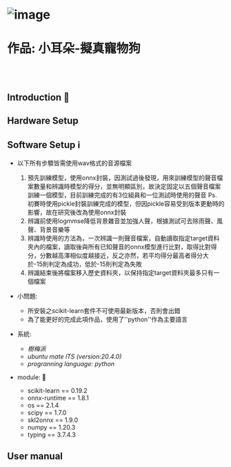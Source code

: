 ![image](https://user-images.githubusercontent.com/82246791/126729604-a0b9ea5c-fdc1-4b28-9230-5c19d26854a1.png)
======
# 作品: 小耳朵-擬真寵物狗
<br></br>
## Introduction 🔨

## Hardware Setup

## Software Setup ℹ️

  + 以下所有步驟皆需使用wav格式的音源檔案
  
    1. 預先訓練模型，使用onnx封裝，因測試過後發現，用來訓練模型的聲音檔案數量和辨識時模型的得分，並無明顯區別，故決定固定以五個聲音檔案訓練一個模型，目前訓練完成的有3位組員和一位測試時使用的聲音
       Ps. 初賽時使用pickle封裝訓練完成的模型，但因pickle容易受到版本更動時的影響，故在研究後改為使用onnx封裝
    2. 辨識前使用logmmse降低背景雜音並加強人聲，根據測試可去除雨聲、風聲、背景音樂等
    3. 辨識時使用的方法為，一次辨識一則聲音檔案，自動讀取指定target資料夾內的檔案，讀取後與所有已知聲音的onnx模型進行比對，取得比對得分，分數越高澤相似度越接近，反之亦然，若平均得分最高者得分大          於-15則判定為成功，低於-15則判定為失敗
    4. 辨識結束後將檔案移入歷史資料夾，以保持指定target資料夾最多只有一個檔案

  + 小問題:
    * 所安裝之scikit-learn套件不可使用最新版本，否則會出錯
    * 為了能更好的完成此項作品，使用了''python''作為主要語言
  
  + 系統:
    * _樹梅派_ 
    * _ubuntu mate lTS (version:20.4.0)_
    * _progranning language: python_
   
  + module: 📎
    * scikit-learn == 0.19.2
    * onnx-runtime == 1.8.1
    * os == 2.1.4
    * scipy == 1.7.0
    * skl2onnx ==  1.9.0
    * numpy == 1.20.3
    * typing == 3.7.4.3

## User manual

